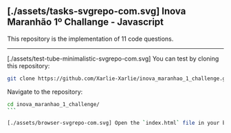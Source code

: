 ## [./assets/tasks-svgrepo-com.svg] Inova Maranhão 1º Challange - Javascript

This repository is the implementation of 11 code questions.

---

[./assets/test-tube-minimalistic-svgrepo-com.svg] You can test by cloning this repository:

```bash
git clone https://github.com/Xarlie-Xarlie/inova_maranhao_1_challenge.git 
```

Navigate to the repository:
````bash
cd inova_maranhao_1_challenge/
```

[./assets/browser-svgrepo-com.svg] Open the `index.html` file in your browser. Then test all questions.
